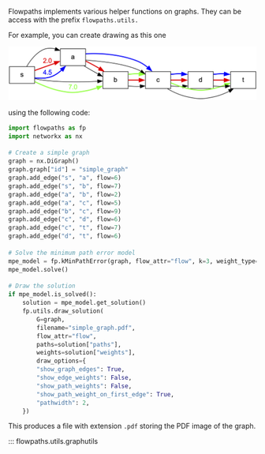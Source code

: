 Flowpaths implements various helper functions on graphs. They can be access with the prefix `flowpaths.utils.`

For example, you can create drawing as this one

![An example of the graph drawing](example_drawing.png)

using the following code:

``` python 
import flowpaths as fp
import networkx as nx

# Create a simple graph
graph = nx.DiGraph()
graph.graph["id"] = "simple_graph"
graph.add_edge("s", "a", flow=6)
graph.add_edge("s", "b", flow=7)
graph.add_edge("a", "b", flow=2)
graph.add_edge("a", "c", flow=5)
graph.add_edge("b", "c", flow=9)
graph.add_edge("c", "d", flow=6)
graph.add_edge("c", "t", flow=7)
graph.add_edge("d", "t", flow=6)

# Solve the minimum path error model
mpe_model = fp.kMinPathError(graph, flow_attr="flow", k=3, weight_type=float)
mpe_model.solve()

# Draw the solution
if mpe_model.is_solved():
    solution = mpe_model.get_solution()
    fp.utils.draw_solution(
        G=graph,
        filename="simple_graph.pdf",
        flow_attr="flow",
        paths=solution["paths"],
        weights=solution["weights"],
        draw_options={
        "show_graph_edges": True,
        "show_edge_weights": False,
        "show_path_weights": False,
        "show_path_weight_on_first_edge": True,
        "pathwidth": 2,
    })
```

This produces a file with extension `.pdf` storing the PDF image of the graph.

::: flowpaths.utils.graphutils